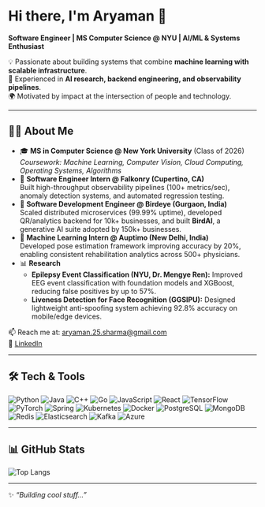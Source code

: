 # Hi there, I'm Aryaman 👋  

**Software Engineer | MS Computer Science @ NYU | AI/ML & Systems Enthusiast**

💡 Passionate about building systems that combine **machine learning with scalable infrastructure**.  
🚀 Experienced in **AI research, backend engineering, and observability pipelines**.  
🌍 Motivated by impact at the intersection of people and technology.  

---

## 👨‍💻 About Me  

- 🎓 **MS in Computer Science @ New York University** (Class of 2026)  
   *Coursework: Machine Learning, Computer Vision, Cloud Computing, Operating Systems, Algorithms*  
- 💼 **Software Engineer Intern @ Falkonry (Cupertino, CA)**  
   Built high-throughput observability pipelines (100+ metrics/sec), anomaly detection systems, and automated regression testing.  
- 🏢 **Software Development Engineer @ Birdeye (Gurgaon, India)**  
   Scaled distributed microservices (99.99% uptime), developed QR/analytics backend for 10k+ businesses, and built **BirdAI**, a generative AI suite adopted by 150k+ businesses.  
- 🤖 **Machine Learning Intern @ Auptimo (New Delhi, India)**  
   Developed pose estimation framework improving accuracy by 20%, enabling consistent rehabilitation analytics across 500+ physicians.  
- 📊 **Research**  
   - **Epilepsy Event Classification (NYU, Dr. Mengye Ren):** Improved EEG event classification with foundation models and XGBoost, reducing false positives by up to 57%.  
   - **Liveness Detection for Face Recognition (GGSIPU):** Designed lightweight anti-spoofing system achieving 92.8% accuracy on mobile/edge devices.  

📫 Reach me at: [aryaman.25.sharma@gmail.com](mailto:aryaman.25.sharma@gmail.com)  
🔗 [LinkedIn](https://www.linkedin.com/in/aryaman-sharma/)  

---

## 🛠️ Tech & Tools  

![Python](https://img.shields.io/badge/Python-3776AB?style=for-the-badge&logo=python&logoColor=white)
![Java](https://img.shields.io/badge/Java-007396?style=for-the-badge&logo=java&logoColor=white)
![C++](https://img.shields.io/badge/C++-00599C?style=for-the-badge&logo=cplusplus&logoColor=white)
![Go](https://img.shields.io/badge/Go-00ADD8?style=for-the-badge&logo=go&logoColor=white)
![JavaScript](https://img.shields.io/badge/JavaScript-F7DF1E?style=for-the-badge&logo=javascript&logoColor=black)
![React](https://img.shields.io/badge/React-20232A?style=for-the-badge&logo=react&logoColor=61DAFB)
![TensorFlow](https://img.shields.io/badge/TensorFlow-FF6F00?style=for-the-badge&logo=tensorflow&logoColor=white)
![PyTorch](https://img.shields.io/badge/PyTorch-EE4C2C?style=for-the-badge&logo=pytorch&logoColor=white)
![Spring](https://img.shields.io/badge/Spring-6DB33F?style=for-the-badge&logo=spring&logoColor=white)
![Kubernetes](https://img.shields.io/badge/Kubernetes-326CE5?style=for-the-badge&logo=kubernetes&logoColor=white)
![Docker](https://img.shields.io/badge/Docker-2496ED?style=for-the-badge&logo=docker&logoColor=white)
![PostgreSQL](https://img.shields.io/badge/PostgreSQL-316192?style=for-the-badge&logo=postgresql&logoColor=white)
![MongoDB](https://img.shields.io/badge/MongoDB-4EA94B?style=for-the-badge&logo=mongodb&logoColor=white)
![Redis](https://img.shields.io/badge/Redis-DC382D?style=for-the-badge&logo=redis&logoColor=white)
![Elasticsearch](https://img.shields.io/badge/Elasticsearch-005571?style=for-the-badge&logo=elasticsearch&logoColor=white)
![Kafka](https://img.shields.io/badge/Apache%20Kafka-231F20?style=for-the-badge&logo=apache-kafka&logoColor=white)
![Azure](https://img.shields.io/badge/Azure-0078D4?style=for-the-badge&logo=microsoft-azure&logoColor=white)

---

## 📊 GitHub Stats  

![Top Langs](https://github-readme-stats.vercel.app/api/top-langs/?username=Aryaman25S&layout=compact&theme=radical)  

---
✨ *“Building cool stuff...”*  
